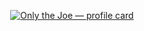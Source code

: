 <p align="center">
  <a href="https://joemadethis.carrd.co" target="_blank">
    <img src="profile-card.svg" alt="Only the Joe — profile card" />
  </a>
</p>
